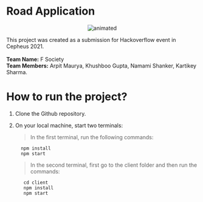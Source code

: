 # Road Application

<p align="center">
  <img src="http://cdn.lowgif.com/full/f461640eb016bd8c-yizhuang-will-host-beijing-s-first-test-road-for-self-driving.gif" alt="animated" />
</p>

This project was created as a submission for Hackoverflow event in Cepheus 2021. </br></br>
**Team Name:** F Society</br>
**Team Members:** Arpit Maurya, Khushboo Gupta, Namami Shanker, Kartikey Sharma.</br>

# How to run the project?

1. Clone the Github repository. </br> 
2. On your local machine, start two terminals: </br>
    > In the first terminal, run the following commands:
    ```
      npm install
      npm start 
    ``` 
  
    > In the second terminal, first go to the client folder and then run the commands: 
    ```
       cd client
       npm install
       npm start
    ```
    

    
    
    

